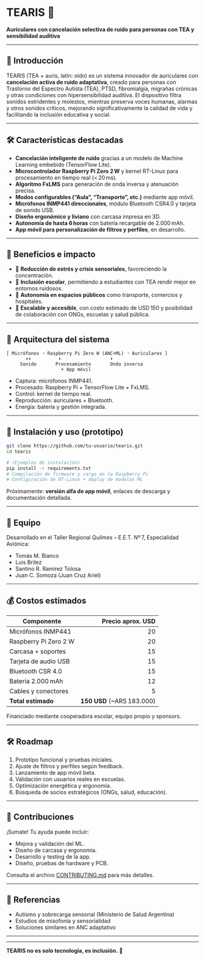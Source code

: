 
# TEARIS 🚀

**Auriculares con cancelación selectiva de ruido para personas con TEA y sensibilidad auditiva**

---

## 🎯 Introducción

TEARIS (TEA + auris, latín: oído) es un sistema innovador de auriculares con **cancelación activa de ruido adaptativa**, creado para personas con Trastorno del Espectro Autista (TEA), PTSD, fibromialgia, migrañas crónicas y otras condiciones con hipersensibilidad auditiva. El dispositivo filtra sonidos estridentes y molestos, mientras preserva voces humanas, alarmas y otros sonidos críticos, mejorando significativamente la calidad de vida y facilitando la inclusión educativa y social.

---

## 🛠️ Características destacadas

- **Cancelación inteligente de ruido** gracias a un modelo de Machine Learning embebido (TensorFlow Lite).
- **Microcontrolador Raspberry Pi Zero 2 W** y kernel RT-Linux para procesamiento en tiempo real (< 20 ms).
- **Algoritmo FxLMS** para generación de onda inversa y atenuación precisa.
- **Modos configurables (“Aula”, “Transporte”, etc.)** mediante app móvil.
- **Micrófonos INMP441 direccionales**, módulo Bluetooth CSR4.0 y tarjeta de sonido USB.
- **Diseño ergonómico y liviano** con carcasa impresa en 3D.
- **Autonomía de hasta 6 horas** con batería recargable de 2.000 mAh.
- **App móvil para personalización de filtros y perfiles**, en desarrollo.

---

## 🧩 Beneficios e impacto

- 🔹 **Reducción de estrés y crisis sensoriales**, favoreciendo la concentración.
- 🔹 **Inclusión escolar**, permitiendo a estudiantes con TEA rendir mejor en entornos ruidosos.
- 🔹 **Autonomía en espacios públicos** como transporte, comercios y hospitales.
- 🔹 **Escalable y accesible**, con costo estimado de USD 150 y posibilidad de colaboración con ONGs, escuelas y salud pública.

---

## 🧠 Arquitectura del sistema

```text
[ Micrófonos ➝ Raspberry Pi Zero W (ANC+ML) ➝ Auriculares ]
       ⬆⬇          ⬆                  ⬇
     Sonido       Procesamiento       Onda inversa
                    + App móvil
````

* Captura: micrófonos INMP441.
* Procesado: Raspberry Pi + TensorFlow Lite + FxLMS.
* Control: kernel de tiempo real.
* Reproducción: auriculares + Bluetooth.
* Energía: batería y gestión integrada.

---

## 🧪 Instalación y uso (prototipo)

```bash
git clone https://github.com/tu-usuario/tearis.git
cd tearis

# (Ejemplos de instalación)
pip install -r requirements.txt
# Compilación de firmware y carga en la Raspberry Pi
# Configuración de RT-Linux + deploy de modelos ML
```

Próximamente: **versión alfa de app móvil**, enlaces de descarga y documentación detallada.

---

## 👥 Equipo

Desarrollado en el Taller Regional Quilmes – E.E.T. Nº 7, Especialidad Aviónica:

* Tomás M. Bianco
* Luis Britez
* Santino R. Ramírez Tolosa
* Juan C. Somoza (Juan Cruz Ariel)

---

## 💰 Costos estimados

| Componente            |           Precio aprox. USD |
| --------------------- | --------------------------: |
| Micrófonos INMP441    |                          20 |
| Raspberry Pi Zero 2 W |                          20 |
| Carcasa + soportes    |                          15 |
| Tarjeta de audio USB  |                          15 |
| Bluetooth CSR 4.0     |                          15 |
| Batería 2.000 mAh     |                          12 |
| Cables y conectores   |                           5 |
| **Total estimado**    | **150 USD** (\~ARS 183.000) |

Financiado mediante cooperadora escolar, equipo propio y sponsors.

---

## 🛠️ Roadmap

1. Prototipo funcional y pruebas iniciales.
2. Ajuste de filtros y perfiles según feedback.
3. Lanzamiento de app móvil beta.
4. Validación con usuarios reales en escuelas.
5. Optimización energética y ergonomía.
6. Búsqueda de socios estratégicos (ONGs, salud, educación).

---

## 🎉 Contribuciones

¡Sumate! Tu ayuda puede incluir:

* Mejora y validación del ML.
* Diseño de carcasa y ergonomía.
* Desarrollo y testing de la app.
* Diseño, pruebas de hardware y PCB.

Consulta el archivo [CONTRIBUTING.md](CONTRIBUTING.md) para más detalles.


---

## 🔗 Referencias

* Autismo y sobrecarga sensorial (Ministerio de Salud Argentina)
* Estudios de misofonía y sensorialidad
* Soluciones similares en ANC adaptativo

---
---

**TEARIS no es solo tecnología, es inclusión.** 🚀

```

